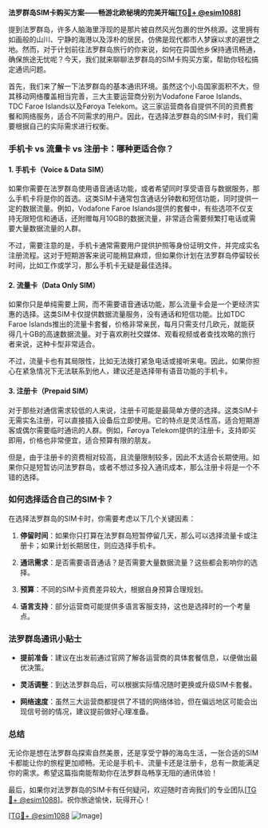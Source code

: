 **法罗群岛SIM卡购买方案——畅游北欧秘境的完美开端[[TG💪+ @esim1088](https://t.me/s/esim1088)]**

提到法罗群岛，许多人脑海里浮现的是那片被自然风光包裹的世外桃源。这里拥有如画般的山川、宁静的海港以及淳朴的居民，仿佛是现代都市人梦寐以求的避世之地。然而，对于计划前往法罗群岛旅行的你来说，如何在异国他乡保持通讯畅通，确保旅途无忧呢？今天，我们就来聊聊法罗群岛的SIM卡购买方案，帮助你轻松搞定通讯问题。

首先，我们来了解一下法罗群岛的基本通讯环境。虽然这个小岛国家面积不大，但其移动网络覆盖相当完善，三大主要运营商分别为Vodafone Faroe Islands、TDC Faroe Islands以及Føroya Telekom。这三家运营商各自提供不同的资费套餐和网络服务，适合不同需求的用户。因此，在选择法罗群岛的SIM卡时，我们需要根据自己的实际需求进行权衡。

### 手机卡 vs 流量卡 vs 注册卡：哪种更适合你？

#### **1. 手机卡（Voice & Data SIM）**
如果你需要在法罗群岛使用语音通话功能，或者希望同时享受语音与数据服务，那么手机卡将是你的首选。这类SIM卡通常包含通话分钟数和短信功能，同时提供一定的数据流量。例如，Vodafone Faroe Islands提供的套餐中，有些选项不仅支持无限短信和通话，还附赠每月10GB的数据流量，非常适合需要频繁打电话或需要大量数据流量的人群。

不过，需要注意的是，手机卡通常需要用户提供护照等身份证明文件，并完成实名注册流程。这对于短期游客来说可能稍显麻烦，但如果你计划在法罗群岛停留较长时间，比如工作或学习，那么手机卡无疑是最佳选择。

#### **2. 流量卡（Data Only SIM）**
如果你只是单纯需要上网，而不需要语音通话功能，那么流量卡会是一个更经济实惠的选择。这类SIM卡仅提供数据流量服务，没有通话和短信功能。比如TDC Faroe Islands推出的流量卡套餐，价格非常亲民，每月只需支付几欧元，就能获得几十GB的高速数据流量。对于喜欢刷社交媒体、观看视频或者查找攻略的旅行者来说，这种卡型非常适合。

不过，流量卡也有其局限性，比如无法拨打紧急电话或接听来电。因此，如果你担心在紧急情况下无法联系到他人，建议还是选择带有语音功能的手机卡。

#### **3. 注册卡（Prepaid SIM）**
对于那些对通信需求较低的人来说，注册卡可能是最简单方便的选择。这类SIM卡无需实名注册，可以直接插入设备后立即使用。它的特点是灵活性高，适合短期游客或偶尔需要临时通讯的人群。例如，Føroya Telekom提供的注册卡，支持即买即用，价格也非常便宜，适合预算有限的朋友。

但是，由于注册卡的资费相对较高，且流量限制较多，因此不太适合长期使用。如果你只是短暂访问法罗群岛，或者不想过多投入通讯成本，那么注册卡将是一个不错的选择。

### 如何选择适合自己的SIM卡？

在选择法罗群岛的SIM卡时，你需要考虑以下几个关键因素：

1. **停留时间**：如果你只打算在法罗群岛短暂停留几天，那么可以选择流量卡或注册卡；如果计划长期居住，则应选择手机卡。
   
2. **通讯需求**：是否需要语音通话？是否需要大量数据流量？这些都会影响你的选择。

3. **预算**：不同的SIM卡资费差异较大，根据自身预算合理规划。

4. **语言支持**：部分运营商可能提供多语言客服支持，这也是选择时的一个考量点。

### 法罗群岛通讯小贴士

- **提前准备**：建议在出发前通过官网了解各运营商的具体套餐信息，以便做出最优决策。
  
- **灵活调整**：到达法罗群岛后，可以根据实际情况随时更换或升级SIM卡套餐。

- **网络速度**：虽然三大运营商都提供了不错的网络体验，但在偏远地区可能会出现信号弱的情况，建议提前做好心理准备。

### 总结

无论你是想在法罗群岛探索自然美景，还是享受宁静的海岛生活，一张合适的SIM卡都能让你的旅程更加顺畅。无论是手机卡、流量卡还是注册卡，总有一款能满足你的需求。希望这篇指南能帮助你在法罗群岛畅享无阻的通讯体验！

最后，如果你对法罗群岛的SIM卡有任何疑问，欢迎随时咨询我们的专业团队[[TG💪+ @esim1088](https://t.me/s/esim1088)]。祝你旅途愉快，玩得开心！

[[TG💪+ @esim1088](https://t.me/s/esim1088) ![Image](https://i.postimg.cc/4NQfJmqS/Snipaste-2025-05-13-00-14-12.png)]